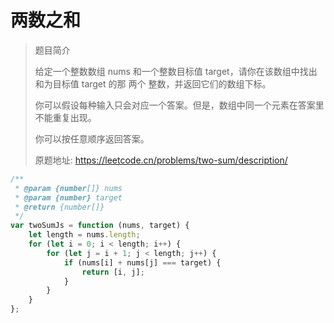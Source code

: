 # 两数之和

> 题目简介  
> 
> 给定一个整数数组 nums 和一个整数目标值 target，请你在该数组中找出 和为目标值 target  的那 两个 整数，并返回它们的数组下标。
>
> 你可以假设每种输入只会对应一个答案。但是，数组中同一个元素在答案里不能重复出现。
> 
> 你可以按任意顺序返回答案。
>
> 原题地址: https://leetcode.cn/problems/two-sum/description/

```javascript
/**
 * @param {number[]} nums
 * @param {number} target
 * @return {number[]}
 */
var twoSumJs = function (nums, target) {
    let length = nums.length;
    for (let i = 0; i < length; i++) {
        for (let j = i + 1; j < length; j++) {
            if (nums[i] + nums[j] === target) {
                return [i, j];
            }
        }
    }
};
```